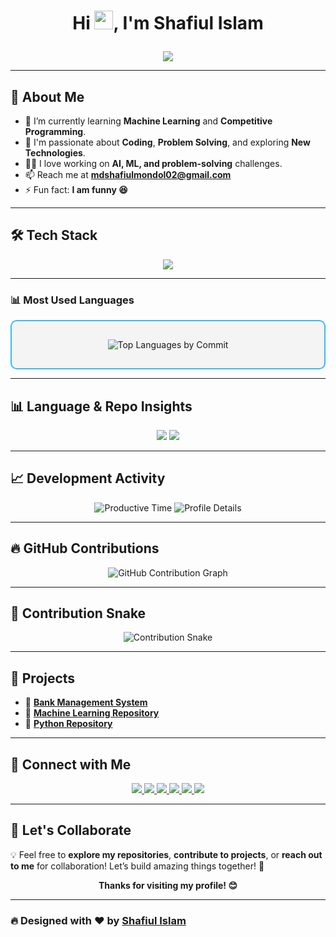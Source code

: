 # <p align="center">Hi <img src="https://raw.githubusercontent.com/MartinHeinz/MartinHeinz/master/wave.gif" width="30px">, I'm Shafiul Islam</p>

<p align="center">
  <img src="https://readme-typing-svg.herokuapp.com?font=Fira+Code&weight=600&size=24&duration=4000&pause=1000&color=36BCF7&center=true&vCenter=true&width=600&lines=Hi+there,+I'm+Shafiul+Islam!;A+Passionate+Programming+Learner!;Problem+Solver+%7C+AI+Enthusiast;Let's+Code+Together!;Welcome+to+my+GitHub!">
</p>

---

## 🚀 About Me  

- 🔭 I’m currently learning **Machine Learning** and **Competitive Programming**.  
- 🌱 I'm passionate about **Coding**, **Problem Solving**, and exploring **New Technologies**.  
- 👨‍💻 I love working on **AI, ML, and problem-solving** challenges.  
- 📫 Reach me at **mdshafiulmondol02@gmail.com**  
- ⚡ Fun fact: **I am funny 😆**  

---

## 🛠️ Tech Stack  

<p align="center">
  <img src="https://skillicons.dev/icons?i=html,css,c,cpp,python,git" />
</p>

---

### 📊 **Most Used Languages**

<div align="center" style="border: 2px solid #36BCF7; padding: 15px; border-radius: 10px; background-color: #f4f4f4;">
  <p>
    <!-- Top Languages by Commits -->
    <img src="https://github-readme-stats.vercel.app/api/top-langs/?username=shafiulmondol&layout=compact&langs_count=8&theme=transparent" alt="Top Languages by Commit"/>
  </p>
</div>


---

## 📊 Language & Repo Insights  

<p align="center">
  <img src="https://github-profile-summary-cards.vercel.app/api/cards/repos-per-language?username=shafiulmondol&theme=github_dark" />
  <img src="https://github-profile-summary-cards.vercel.app/api/cards/most-commit-language?username=shafiulmondol&theme=github_dark" />
</p>

---

## 📈 Development Activity  

<p align="center">
  <img src="https://github-profile-summary-cards.vercel.app/api/cards/productive-time?username=shafiulmondol&theme=github_dark&utcOffset=6" alt="Productive Time"/>
  <img src="https://github-profile-summary-cards.vercel.app/api/cards/profile-details?username=shafiulmondol&theme=github_dark" alt="Profile Details"/>
</p>

---

## 🔥 GitHub Contributions  

<p align="center">
  <img src="https://github-readme-activity-graph.vercel.app/graph?username=shafiulmondol&theme=github-dark&hide_border=true" alt="GitHub Contribution Graph" />
</p>

---

## 🐍 Contribution Snake  

<p align="center">
  <img src="https://github.com/shafiulmondol/shafiulmondol/blob/output/github-contribution-grid-snake.svg" alt="Contribution Snake" />
</p>

---

## 📂 Projects  

- 🔹 **[Bank Management System](https://github.com/shafiulmondol/Bank-management-system)**  
- 🔹 **[Machine Learning Repository](https://github.com/shafiulmondol/machine-learning-projects)**  
- 🔹 **[Python Repository](https://github.com/shafiulmondol/python-repo)**  

---

## 🔗 Connect with Me  

<p align="center">
  <a href="https://linkedin.com/in/md-shafiul-islam" target="_blank">
    <img src="https://img.shields.io/badge/LinkedIn-0077B5?style=for-the-badge&logo=linkedin&logoColor=white">
  </a>
  <a href="https://fb.com/শাফিউল-মন্ডল" target="_blank">
    <img src="https://img.shields.io/badge/Facebook-1877F2?style=for-the-badge&logo=facebook&logoColor=white">
  </a>
  <a href="mailto:mdshafiulmondol02@gmail.com">
    <img src="https://img.shields.io/badge/Email-D14836?style=for-the-badge&logo=gmail&logoColor=white">
  </a>
  <a href="https://www.hackerrank.com/profile/mdshafiulmondol1" target="_blank">
    <img src="https://img.shields.io/badge/HackerRank-2EC866?style=for-the-badge&logo=hackerrank&logoColor=white">
  </a>
  <a href="https://judge.beecrowd.com/en/profile/908487" target="_blank">
    <img src="https://img.shields.io/badge/Beecrowd-222222?style=for-the-badge&logo=codeforces&logoColor=white">
  </a>
  <a href="https://codeforces.com/profile/ShafiulM" target="_blank">
    <img src="https://img.shields.io/badge/Codeforces-1F8ACB?style=for-the-badge&logo=codeforces&logoColor=white">
  </a>
</p>

---

## 🎯 Let's Collaborate  

💡 Feel free to **explore my repositories**, **contribute to projects**, or **reach out to me** for collaboration! Let’s build amazing things together! 🚀  

<p align="center"><b>Thanks for visiting my profile! 😊</b></p>

---

### 🔥 Designed with ❤️ by [Shafiul Islam](https://github.com/shafiulmondol)  

